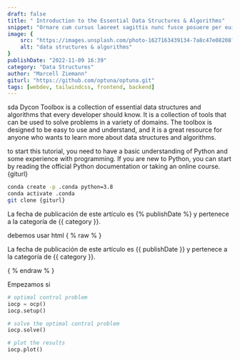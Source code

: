 ```yaml
---
draft: false
title: " Introduction to the Essential Data Structures & Algorithms"
snippet: "Ornare cum cursus laoreet sagittis nunc fusce posuere per euismod dis vehicula a, semper fames lacus maecenas dictumst pulvinar neque enim non potenti. Torquent hac sociosqu eleifend potenti."
image: {
    src: "https://images.unsplash.com/photo-1627163439134-7a8c47e08208?&fit=crop&w=430&h=240",
    alt: "data structures & algorithms"
}
publishDate: "2022-11-09 16:39"
category: "Data Structures"
author: "Marcell Ziemann"
giturl: "https://github.com/optuna/optuna.git"
tags: [webdev, tailwindcss, frontend, backend]
---
```

sda
Dycon Toolbox is a collection of essential data structures and algorithms that every developer should know. It is a collection of tools that can be used to solve problems in a variety of domains. The toolbox is designed to be easy to use and understand, and it is a great resource for anyone who wants to learn more about data structures and algorithms.

to start this tutorial, you need to have a basic understanding of Python and some experience with programming. If you are new to Python, you can start by reading the official Python documentation or taking an online course. {giturl}
<!-- use giturl variable of  -->
```bash
conda create -p .conda python=3.8
conda activate .conda
git clone {giturl}
```  

<!-- mostramos la categoría y la fecha de publicación usando los metadatos del artículo.   -->

La fecha de publicación de este artículo es {% publishDate %} y pertenece a la categoría de {{ category }}.

debemos usar html 
{ % raw % }
<p>La fecha de publicación de este artículo es {{ publishDate }} y pertenece a la categoría de {{ category }}.</p>
{ % endraw % }



Empezamos si
```python
# optimal control problem
iocp = ocp()
iocp.setup()

# solve the optimal control problem
iocp.solve()

# plot the results
iocp.plot()
```